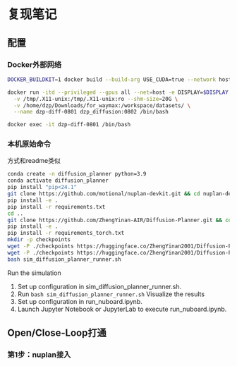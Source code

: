 # 复现笔记
## 配置
### Docker外部网络
```sh
DOCKER_BUILDKIT=1 docker build --build-arg USE_CUDA=true --network host --tag dzp_diffusion:0802 --progress=plain .

docker run -itd --privileged --gpus all --net=host -e DISPLAY=$DISPLAY \
  -v /tmp/.X11-unix:/tmp/.X11-unix:ro --shm-size=20G \
  -v /home/dzp/Downloads/for_waymax:/workspace/datasets/ \
  --name dzp-diff-0801 dzp_diffusion:0802 /bin/bash

docker exec -it dzp-diff-0801 /bin/bash
```

### 本机原始命令
方式和readme类似
```sh
conda create -n diffusion_planner python=3.9
conda activate diffusion_planner
pip install "pip<24.1"
git clone https://github.com/motional/nuplan-devkit.git && cd nuplan-devkit
pip install -e .
pip install -r requirements.txt
cd ..
git clone https://github.com/ZhengYinan-AIR/Diffusion-Planner.git && cd Diffusion-Planner
pip install -e .
pip install -r requirements_torch.txt
mkdir -p checkpoints
wget -P ./checkpoints https://huggingface.co/ZhengYinan2001/Diffusion-Planner/resolve/main/args.json
wget -P ./checkpoints https://huggingface.co/ZhengYinan2001/Diffusion-Planner/resolve/main/model.pth
bash sim_diffusion_planner_runner.sh
```
Run the simulation
1. Set up configuration in sim_diffusion_planner_runner.sh.
2. Run `bash sim_diffusion_planner_runner.sh`
Visualize the results
1. Set up configuration in run_nuboard.ipynb.
2. Launch Jupyter Notebook or JupyterLab to execute run_nuboard.ipynb.

## Open/Close-Loop打通
### 第1步：nuplan接入